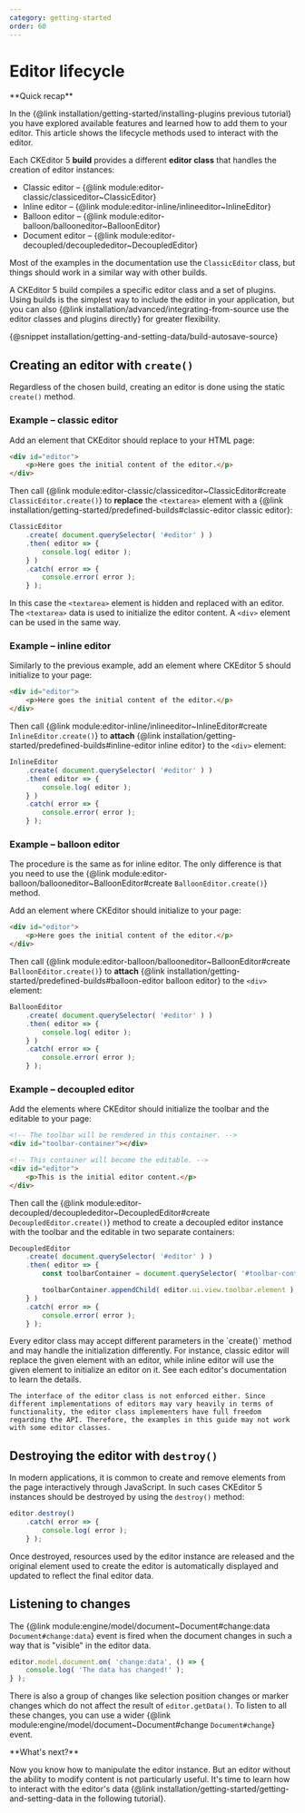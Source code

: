 ```yaml
---
category: getting-started
order: 60
---
```


# Editor lifecycle

<info-box hint>
**Quick recap**

In the {@link installation/getting-started/installing-plugins previous tutorial} you have explored available features and learned how to add them to your editor. This article shows the lifecycle methods used to interact with the editor.
</info-box>


Each CKEditor 5 **build** provides a different **editor class** that handles the creation of editor instances:

* Classic editor &ndash; {@link module:editor-classic/classiceditor~ClassicEditor}
* Inline editor &ndash; {@link module:editor-inline/inlineeditor~InlineEditor}
* Balloon editor &ndash; {@link module:editor-balloon/ballooneditor~BalloonEditor}
* Document editor &ndash; {@link module:editor-decoupled/decouplededitor~DecoupledEditor}

Most of the examples in the documentation use the `ClassicEditor` class, but things should work in a similar way with other builds.

<info-box>
	A CKEditor 5 build compiles a specific editor class and a set of plugins. Using builds is the simplest way to include the editor in your application, but you can also {@link installation/advanced/integrating-from-source use the editor classes and plugins directly} for greater flexibility.
</info-box>

{@snippet installation/getting-and-setting-data/build-autosave-source}

## Creating an editor with `create()`

Regardless of the chosen build, creating an editor is done using the static `create()` method.

### Example – classic editor

Add an element that CKEditor should replace to your HTML page:

```html
<div id="editor">
	<p>Here goes the initial content of the editor.</p>
</div>
```

Then call {@link module:editor-classic/classiceditor~ClassicEditor#create `ClassicEditor.create()`} to **replace** the `<textarea>` element with a {@link installation/getting-started/predefined-builds#classic-editor classic editor}:

```js
ClassicEditor
	.create( document.querySelector( '#editor' ) )
	.then( editor => {
		console.log( editor );
	} )
	.catch( error => {
		console.error( error );
	} );
```

In this case the `<textarea>` element is hidden and replaced with an editor. The `<textarea>` data is used to initialize the editor content. A `<div>` element can be used in the same way.

### Example – inline editor

Similarly to the previous example, add an element where CKEditor 5 should initialize to your page:

```html
<div id="editor">
	<p>Here goes the initial content of the editor.</p>
</div>
```

Then call {@link module:editor-inline/inlineeditor~InlineEditor#create `InlineEditor.create()`} to **attach** {@link installation/getting-started/predefined-builds#inline-editor inline editor} to the `<div>` element:

```js
InlineEditor
	.create( document.querySelector( '#editor' ) )
	.then( editor => {
		console.log( editor );
	} )
	.catch( error => {
		console.error( error );
	} );
```

### Example – balloon editor

The procedure is the same as for inline editor. The only difference is that you need to use the {@link module:editor-balloon/ballooneditor~BalloonEditor#create `BalloonEditor.create()`} method.

Add an element where CKEditor should initialize to your page:

```html
<div id="editor">
	<p>Here goes the initial content of the editor.</p>
</div>
```

Then call {@link module:editor-balloon/ballooneditor~BalloonEditor#create `BalloonEditor.create()`} to **attach** {@link installation/getting-started/predefined-builds#balloon-editor balloon editor} to the `<div>` element:

```js
BalloonEditor
	.create( document.querySelector( '#editor' ) )
	.then( editor => {
		console.log( editor );
	} )
	.catch( error => {
		console.error( error );
	} );
```

### Example – decoupled editor

Add the elements where CKEditor should initialize the toolbar and the editable to your page:

```html
<!-- The toolbar will be rendered in this container. -->
<div id="toolbar-container"></div>

<!-- This container will become the editable. -->
<div id="editor">
	<p>This is the initial editor content.</p>
</div>
```

Then call the {@link module:editor-decoupled/decouplededitor~DecoupledEditor#create `DecoupledEditor.create()`} method to create a decoupled editor instance with the toolbar and the editable in two separate containers:

```js
DecoupledEditor
	.create( document.querySelector( '#editor' ) )
	.then( editor => {
		const toolbarContainer = document.querySelector( '#toolbar-container' );

		toolbarContainer.appendChild( editor.ui.view.toolbar.element );
	} )
	.catch( error => {
		console.error( error );
	} );
```

<info-box tip>
	Every editor class may accept different parameters in the `create()` method and may handle the initialization differently. For instance, classic editor will replace the given element with an editor, while inline editor will use the given element to initialize an editor on it. See each editor's documentation to learn the details.

	The interface of the editor class is not enforced either. Since different implementations of editors may vary heavily in terms of functionality, the editor class implementers have full freedom regarding the API. Therefore, the examples in this guide may not work with some editor classes.
</info-box>

## Destroying the editor with `destroy()`

In modern applications, it is common to create and remove elements from the page interactively through JavaScript. In such cases CKEditor 5 instances should be destroyed by using the `destroy()` method:

```js
editor.destroy()
	.catch( error => {
		console.log( error );
	} );
```

Once destroyed, resources used by the editor instance are released and the original element used to create the editor is automatically displayed and updated to reflect the final editor data.

## Listening to changes

The {@link module:engine/model/document~Document#change:data `Document#change:data`} event is fired when the document changes in such a way that is "visible" in the editor data.

```js
editor.model.document.on( 'change:data', () => {
    console.log( 'The data has changed!' );
} );
```

There is also a group of changes like selection position changes or marker changes which do not affect the result of `editor.getData()`. To listen to all these changes, you can use a wider {@link module:engine/model/document~Document#change `Document#change`} event.

<info-box hint>
**What's next?**

Now you know how to manipulate the editor instance. But an editor without the ability to modify content is not particularly useful. It's time to learn how to interact with the editor's data {@link installation/getting-started/getting-and-setting-data in the following tutorial}.
</info-box>